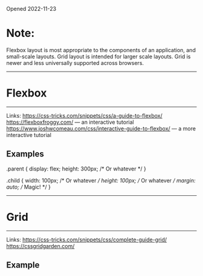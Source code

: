 Opened 2022-11-23

# Note: 

Flexbox layout is most appropriate to the components of an application, and small-scale layouts. 
Grid layout is intended for larger scale layouts. Grid is newer and less universally supported across browsers.


_____________________________________________________________________________ 

# Flexbox 
_____________________________________________________________________________ 

Links:
https://css-tricks.com/snippets/css/a-guide-to-flexbox/
https://flexboxfroggy.com/ — an interactive tutorial
https://www.joshwcomeau.com/css/interactive-guide-to-flexbox/ — a more interactive tutorial

## Examples

.parent {
  display: flex;
  height: 300px; /* Or whatever */
}

.child {
  width: 100px;  /* Or whatever */
  height: 100px; /* Or whatever */
  margin: auto;  /* Magic! */
}


_____________________________________________________________________________ 

# Grid
_____________________________________________________________________________ 
Links:
https://css-tricks.com/snippets/css/complete-guide-grid/ 
https://cssgridgarden.com/

## Example
